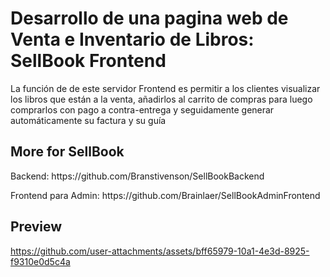 <h1>Desarrollo de una pagina web de Venta e Inventario de Libros: SellBook Frontend</h1>
  <p>La función de de este servidor Frontend es permitir a los clientes visualizar los libros que están a la venta, añadirlos al carrito de compras para luego comprarlos con pago a contra-entrega y seguidamente generar automáticamente su factura y su guía</p>
<h2>More for SellBook</h2>
<p>Backend: https://github.com/Branstivenson/SellBookBackend</p>
<p>Frontend para Admin: https://github.com/Brainlaer/SellBookAdminFrontend</p>
<h2>Preview</h2>

https://github.com/user-attachments/assets/bff65979-10a1-4e3d-8925-f9310e0d5c4a

